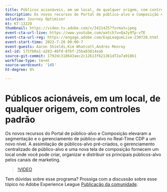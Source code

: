 ```yaml
---
title: Públicos acionáveis, em um local​, de qualquer origem, com controles padrão
description: Os novos recursos do Portal de público-alvo e Composição elevaram a segmentação e o gerenciamento de público-alvo no Real-Time CDP a um novo nível. A assimilação de públicos-alvo pré-criados, o gerenciamento centralizado de público-alvo e uma nova tela de composição fornecem um local onde você pode criar, organizar e distribuir os principais públicos-alvo pelos canais de marketing.
solution: Journey Optimizer
kt: KT-13220
thumbnail: https://video.tv.adobe.com/v/3421425?format=jpeg
event-cta-url-live: https://www.youtube.com/watch?v=QaJy9Tp-vTE
event-cta-url-reg: https://engage.adobe.com/ExpLeagueLive-230720.html
event-start-time: 2023-7-20 09:00-7
event-guests: Aaron Shields,Kim Whatcott,Andres Monroy
exl-id: 175fb0a1-a283-46fd-8fbf-25ba83014eab
source-git-commit: 1792dc318643aec2c12613f621361d72a7a918b1
workflow-type: tm+mt
source-wordcount: '145'
ht-degree: 0%

---
```


# Públicos acionáveis, em um local&#x200B;, de qualquer origem, com controles padrão

Os novos recursos do Portal de público-alvo e Composição elevaram a segmentação e o gerenciamento de público-alvo no Real-Time CDP a um novo nível. A assimilação de públicos-alvo pré-criados, o gerenciamento centralizado de público-alvo e uma nova tela de composição fornecem um local onde você pode criar, organizar e distribuir os principais públicos-alvo pelos canais de marketing.

>[!VIDEO](https://video.tv.adobe.com/v/3421425/?quality=12&learn=on)

Tem dúvidas sobre esse programa? Prossiga com a discussão sobre esse tópico no Adobe Experience League [Publicação da comunidade](https://experienceleaguecommunities.adobe.com/t5/adobe-experience-platform/experience-league-live-post-session-discussion-actionable/m-p/607073#M366).

